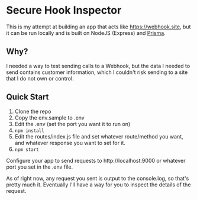 # Secure Hook Inspector

This is my attempt at building an app that acts like https://webhook.site, but it can be run locally and is built on NodeJS (Express)
and [Prisma](https://prisma.io).

## Why?

I needed a way to test sending calls to a Webhook, but the data I needed to send contains customer information, which I couldn't risk sending to a site that I do not own or control.

## Quick Start

1. Clone the repo
1. Copy the env.sample to .env
1. Edit the .env (set the port you want it to run on)
1. ```npm install```
1. Edit the routes/index.js file and set whatever route/method you want, and whatever response you want to set for it.
1. ```npm start```

Configure your app to send requests to http://localhost:9000 or whatever port you set in the .env file.

As of right now, any request you sent is output to the console.log, so that's pretty much it. Eventually I'll have a way for you to inspect the details of the request.
